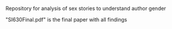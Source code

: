 Repository for analysis of sex stories to understand author gender

"SI630Final.pdf" is the final paper with all findings
